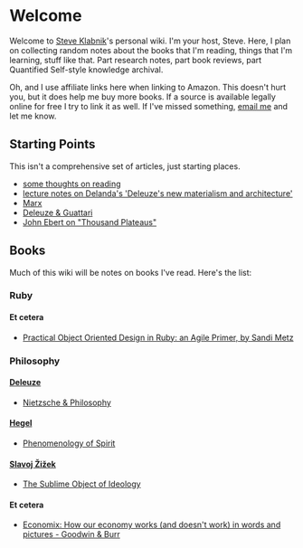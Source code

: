 # Welcome

Welcome to [Steve Klabnik](http://steveklabnik.com)'s personal wiki. I'm your
host, Steve. Here, I plan on collecting random notes about the books that I'm
reading, things that I'm learning, stuff like that. Part research notes, part
book reviews, part Quantified Self-style knowledge archival.

Oh, and I use affiliate links here when linking to Amazon. This doesn't hurt
you, but it does help me buy more books. If a source is available legally
online for free I try to link it as well. If I've missed something, [email
me](mailto:steve@steveklabnik.com) and let me know.

## Starting Points

This isn't a comprehensive set of articles, just starting places.

* [some thoughts on reading](/reading)
* [lecture notes on Delanda's 'Deleuze's new materialism and architecture'](/deleuze-and-the-use-of-the-genetic-algorithm-in-architecture)
* [Marx](/marx)
* [Deleuze & Guattari](/d-&-g)
* [John Ebert on "Thousand Plateaus"](/john-ebert-thousand-plateaus)

## Books

Much of this wiki will be notes on books I've read. Here's the list:

### Ruby

#### Et cetera

* [Practical Object Oriented Design in Ruby: an Agile Primer, by Sandi Metz](/poodr)

### Philosophy

#### [Deleuze](/deleuze)

* [Nietzsche & Philosophy](/nietzsche-&-philosophy)

#### [Hegel](/hegel)

* [Phenomenology of Spirit](/phenomenology-of-spirit)

#### [Slavoj Žižek](/zizek)

* [The Sublime Object of Ideology](/the-sublime-object-of-ideology)

#### Et cetera
* [Economix: How our economy works (and doesn't work) in words and pictures - Goodwin & Burr](/economix)
